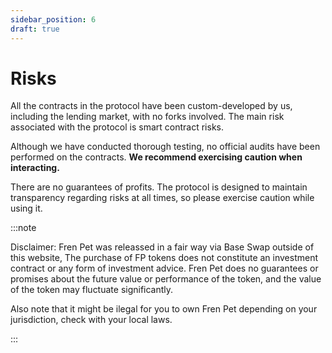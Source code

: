 ```yaml
---
sidebar_position: 6
draft: true
---
```


# Risks

All the contracts in the protocol have been custom-developed by us, including the lending market, with no forks involved. The main risk associated with the protocol is smart contract risks.

Although we have conducted thorough testing, no official audits have been performed on the contracts. **We recommend exercising caution when interacting.**

There are no guarantees of profits. The protocol is designed to maintain transparency regarding risks at all times, so please exercise caution while using it.


:::note

Disclaimer: Fren Pet was releassed in a fair way via Base Swap outside of this website, The purchase of FP tokens does not constitute an investment contract or any form of investment advice. Fren Pet does no guarantees or promises about the future value or performance of the token, and the value of the token may fluctuate significantly.

Also note that it might be ilegal for you to own Fren Pet depending on your jurisdiction, check with your local laws.

:::
